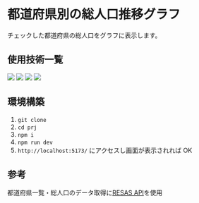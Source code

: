 # 都道府県別の総人口推移グラフ
チェックした都道府県の総人口をグラフに表示します。

## 使用技術一覧
<img src="https://img.shields.io/badge/-Vue.js-d3d3d3.svg?logo=vue.js&style=for-the-badge">
<img src="https://img.shields.io/badge/-Node.js-d3d3d3.svg?logo=node.js&style=for-the-badge">
<img src="https://img.shields.io/badge/-Javascript-d3d3d3.svg?logo=javascript&style=for-the-badge">
<img src="https://img.shields.io/badge/-Vite-d3d3d3.svg?logo=vite&style=for-the-badge">

## 環境構築

1. `git clone` 
2. `cd prj`
3. `npm i`
4. `npm run dev`
5. `http://localhost:5173/` にアクセスし画面が表示されれば OK

## 参考
都道府県一覧・総人口のデータ取得に[RESAS API](https://opendata.resas-portal.go.jp/)を使用